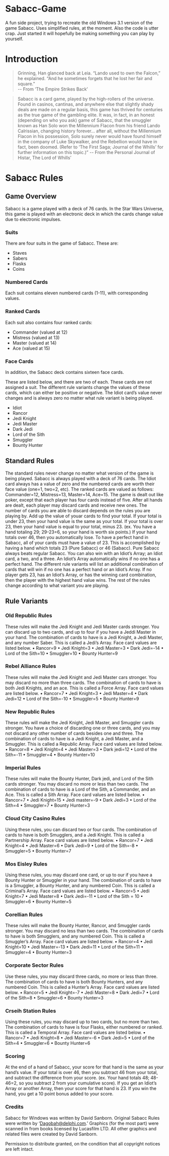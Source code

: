 # Sabacc-Game
A fun side project, trying to recreate the old Windows 3.1 version of the game Sabacc.  Uses simplified rules, at the moment.  Also the code is utter crap.  Just started it will hopefully be making something you can play by yourself.


# Introduction

>Grinning, Han glanced back at Leia.  “Lando used to own the Falcon,” he explained.  “And he sometimes forgets that he lost her fair and square.”  
-- From ‘The Empire Strikes Back’

>Sabacc is a card game, played by the high-rollers of the universe.  Found in casinos, cantinas, and anywhere else that slightly shady deals are made on a regular basis, this game has thrived for centuries as the true game of the gambling elite.  It was, in fact, in an honest (depending on who you ask) game of Sabacc, that the smuggler known as Han Solo won the Millennium Flacon from his friend Lando Calrissian, changing history forever… after all, without the Millennium Flacon in his possession, Solo surely never would have found himself in the company of Luke Skywalker, and the Rebellion would have in fact, been doomed.  (Refer to ‘The First Saga; Journal of the Whills’ for further information on this topic.)”
-- From the Personal Journal of Histar, The Lord of Whills’

# Sabacc Rules

## Game Overview

Sabacc is a game played with a deck of 76 cards.  In the Star Wars Universe, this game is played with an electronic deck in which the cards change value due to electronic impulses.

### Suits

There are four suits in the game of Sabacc.  These are:

* Staves
* Sabers
*	Flasks
*	Coins

### Numbered Cards

Each suit contains eleven numbered cards (1-11), with corresponding values.

### Ranked Cards
Each suit also contains four ranked cards:

*	Commander (valued at 12) 
*	Mistress (valued at 13)
*	Master (valued at 14)
*	Ace (valued at 15)

### Face Cards
In addition, the Sabacc deck contains sixteen face cards.  

These are listed below, and there are two of each.  These cards are not assigned a suit.  The different rule variants change the values of these cards, which can either be positive or negative.  The Idiot card’s value never changes and is always zero no matter what rule variant is being played.

*	Idiot
*	Rancor
*	Jedi Knight
*	Jedi Master
*	Dark Jedi
*	Lord of the Sith
*	Smuggler
*	Bounty Hunter

## Standard Rules

The standard rules never change no matter what version of the game is being played.  Sabacc is always played with a deck of 76 cards.  The Idiot card always has a value of zero and the numbered cards are worth their face value (one=1, two=2, etc).  The ranked cards are valued as follows:  Commander=12, Mistress=13, Master=14, Ace=15.  The game is dealt out like poker, except that each player has four cards instead of five.  After all hands are dealt, each player may discard cards and receive new ones.  The number of cards you are able to discard depends on the rules you are playing by.  Add up the value of youar cards to find your total.  If your total is under 23, then your hand value is the same as your total.  If your total is over 23, then your hand value is equal to your total, minus 23.  (ex. You have a hand totaling 29; 29-23=6, so your hand is worth six points.)  If your hand totals over 46, then you automatically lose.  To have a perfect hand in Sabacc, all of your cards must have a value of 23.  This is accomplished by having a hand which totals 23 (Pure Sabacc) or 46 (Sabacc).  Pure Sabacc always beats regular Sabacc. You can also win with an Idiot’s Array; an Idiot card, a two, and a three.  An Idiot’s Array automatically wins if no one has a perfect hand.  The different rule variants will list an additional combination of cards that will win if no one has a perfect hand or an Idiot’s Array.  If no player gets 23, has an Idiot’s Array, or has the winning card combination, then the player with the highest hand value wins.  The rest of the rules change according to what variant you are playing.

## Rule Variants

### Old Republic Rules
These rules will make the Jedi Knight and Jedi Master cards stronger.  You can discard up to two cards, and up to four if you have a Jeddi Master in your hand.  The combination of cards to have is a Jedi Knight, a Jedi Master, and any number Saber.  This is called a Jedi’s Array.  Face card values are listed below.
•	Rancor=9
•	Jedi Knight=3
•	Jedi Master=3
•	Dark Jedi=-14
•	Lord of the Sith=10
•	Smuggler=10
•	Bounty Hunter=9
### Rebel Alliance Rules
These rules will make the Jedi Knight and Jedi Master cars stronger.  You may discard no more than three cards.  The combination of cards to have is both Jedi Knights, and an ace.  This is called a Force Array.  Face card values are listed below.
•	Rancor=7
•	Jedi Knight=3
•	Jedi Master=4
•	Dark Jedi=12
•	Lord of the Sith=-10
•	Smuggler=5
•	Bounty Hunter=9
### New Republic Rules
These rules will make the Jedi Knight, Jedi Master, and Smuggler cards stronger.  You have a choice of discarding one or three cards, and you may not discard any other number of cards besides one and three.   The combination of cards to have is a Jedi Knight, a Jedi Master, and a Smuggler.  This is called a Republic Array.  Face card values are listed below.
•	Rancor=8
•	Jedi Knight=4
•	Jedi Master=3
•	Dark jedi=12
•	Lord of the Sith=-11
•	Smuggler=4
•	Bounty Hunter=10
### Imperial Rules
These rules will make the Bounty Hunter, Dark jedi, and Lord of the Sith cards stronger.  You may discard no more or less than two cards.  The combination of cards to have is a Lord of the Sith, a Commander, and an Ace.  This is called a Sith Array.  Face card values are listed below.
•	Rancor=7
•	Jedi Knight=15
•	Jedi master=-9
•	Dark Jedi=3
•	Lord of the Sith=4
•	Smuggler=7
•	Bounty Hunter=3
### Cloud City Casino Rules
Using these rules, you can discard two or four cards.  The combination of cards to have is both Smugglers, and a Jedi Knight.  This is called a Partnership Array.  Face card values are listed below.
•	Rancor=7
•	Jedi Knight=4
•	Jedi Master=6
•	Dark Jedi=9
•	Lord of the Sith=-8
•	Smuggler=5
•	Bounty Hunter=7
### Mos Eisley Rules
Using these rules, you may discard one card, or up to our if you have a Bounty Hunter or Smuggler in your hand.  The combination of cards to have is a Smuggler, a Bounty Hunter, and any numbered Coin.  This is called a Criminal’s Array.  Face card values are listed below.
•	Rancor=5
•	Jedi Knight=7
•	Jedi Master=8
•	Dark Jedi=-11
•	Lord of the Sith = 10
•	Smuggler=6
•	Bounty Hunter=5
### Corellian Rules
These rules will make the Bounty Hunter, Rancor, and Smuggler cards stronger.  You may discard no less than two cards.  The combination of cards to have is both Smugglers, and any numbered Coin.  This is called a Smuggler’s Array.  Face card values are listed below.
•	Rancor=4
•	Jedi Knight=10
•	Jedi Master=-13
•	Dark Jedi=11
•	Lord of the Sith=11
•	Smuggler=4
•	Bounty Hunter=3
### Corporate Sector Rules
Use these rules, you may discard three cards, no more or less than three.  The combination of cards to have is both Bounty Hunters, and any numbered Coin.  This is called a Hunter’s Array.  Face card values are listed below.
•	Rancor=5
•	Jedi Knight=-7
•	Jedi Master=8
•	Dark Jedi=7
•	Lord of the Sith=8
•	Smuggler=6
•	Bounty Hunter=3
### Crseih Station Rules
Using these rules, you may discard up to two cards, but no more than two.  The combination of cards to have is four Flasks, either numbered or ranked.  This is called a Temporal Array.  Face card values are listed below.
•	Rancor=7
•	Jedi Knight=8
•	Jedi Master=-6
•	Dark Jedi=5
•	Lord of the Sith=4
•	Smuggler=6
•	Bounty Hunter=6
### Scoring
At the end of a hand of Sabacc, your score for that hand is the same as your hand’s value.  If your total is over 46, then you subtract 46 from your total, and subtract the difference from your score.  (ex.  Your hand totals 48; 48-46=2, so you subtract 2 from your cumulative score).  If you get an Idiot’s Array or another Array, then your score for that hand is 23.  If you win the hand, you get a 10 point bonus added to your score.  

### Credits
Sabacc for Windows was written by David Sanborn.  Original Sabacc Rules were written by ‘Dagobah@delphi.com.’  Graphics (for the most part) were scanned in from books licensed by Lucasfilm LTD.
All other graphics and related files were created by David Sanborn.

Permission to distribute granted, on the condition that all copyright notices are left intact.
